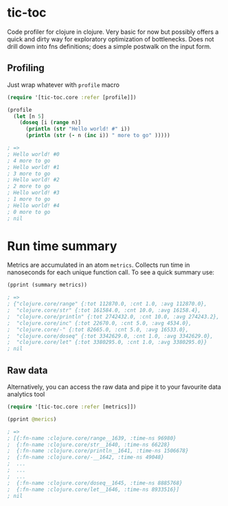 # tic-toc
Code profiler for clojure in clojure. Very basic for now but possibly offers a quick and dirty way for exploratory optimization of bottlenecks. Does not drill down into fns definitions; does a simple postwalk on the input form.

## Profiling
Just wrap whatever with `profile` macro
```clojure
(require '[tic-toc.core :refer [profile]])

(profile
  (let [n 5]
    (doseq [i (range n)]
      (println (str "Hello world! #" i))
      (println (str (- n (inc i)) " more to go" )))))

; =>
; Hello world! #0
; 4 more to go
; Hello world! #1
; 3 more to go
; Hello world! #2
; 2 more to go
; Hello world! #3
; 1 more to go
; Hello world! #4
; 0 more to go
; nil
```

# Run time summary
Metrics are accumulated in an atom `metrics`. Collects run time in nanoseconds for each unique function call. To see a quick summary use:
```clojure
(pprint (summary metrics))

; =>
; {"clojure.core/range" {:tot 112870.0, :cnt 1.0, :avg 112870.0},
;  "clojure.core/str" {:tot 161584.0, :cnt 10.0, :avg 16158.4},
;  "clojure.core/println" {:tot 2742432.0, :cnt 10.0, :avg 274243.2},
;  "clojure.core/inc" {:tot 22670.0, :cnt 5.0, :avg 4534.0},
;  "clojure.core/-" {:tot 82665.0, :cnt 5.0, :avg 16533.0},
;  "clojure.core/doseq" {:tot 3342629.0, :cnt 1.0, :avg 3342629.0},
;  "clojure.core/let" {:tot 3380295.0, :cnt 1.0, :avg 3380295.0}}
; nil
```

## Raw data
Alternatively, you can access the raw data and pipe it to your favourite data analytics tool

```clojure
(require '[tic-toc.core :refer [metrics]])

(pprint @merics)

; =>
; [{:fn-name :clojure.core/range__1639, :time-ns 96980}
;  {:fn-name :clojure.core/str__1640, :time-ns 66228}
;  {:fn-name :clojure.core/println__1641, :time-ns 1506678}
;  {:fn-name :clojure.core/-__1642, :time-ns 49048}
;  ...
;  ...
;  ...
;  {:fn-name :clojure.core/doseq__1645, :time-ns 8885768}
;  {:fn-name :clojure.core/let__1646, :time-ns 8933516}]
; nil
```